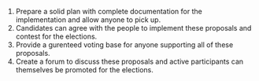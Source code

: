 1. Prepare a solid plan with complete documentation for the implementation and allow anyone to pick up.
2. Candidates can agree with the people to implement these proposals and contest for the elections.
3. Provide a gurenteed voting base for anyone supporting all of these proposals.
4. Create a forum to discuss these proposals and active participants can themselves be promoted for the elections.